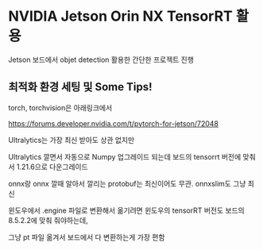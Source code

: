 # NVIDIA Jetson Orin NX TensorRT 활용

Jetson 보드에서 objet detection 활용한 간단한 프로젝트 진행

## 최적화 환경 세팅 및 Some Tips!

torch, torchvision은 아래링크에서

https://forums.developer.nvidia.com/t/pytorch-for-jetson/72048


Ultralytics는 가장 최신 받아도 상관 없지만

Ultralytics 깔면서 자동으로 Numpy 업그레이드 되는데 보드의 tensorrt 버전에 맞춰서 1.21.6으로 다운그레이드


onnx랑 onnx 깔때 알아서 깔리는 protobuf는 최신이어도 무관. onnxslim도 그냥 최신


윈도우에서 .engine 파일로 변환해서 옮기려면 윈도우의 tensorRT 버전도 보드의 8.5.2.2에 맞춰 줘야하는데,

그냥 pt 파일 옮겨서 보드에서 다 변환하는게 가장 편함

